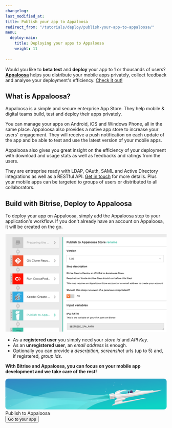 ```yaml
---
changelog:
last_modified_at:
title: Publish your app to Appaloosa
redirect_from: "/tutorials/deploy/publish-your-app-to-appaloosa/"
menu:
  deploy-main:
    title: Deploying your apps to Appaloosa
    weight: 11

---
```

Would you like to **beta test** and **deploy** your app to 1 or thousands of users?
[**Appaloosa**](http://appaloosa.io) helps you distribute your mobile apps privately,
collect feedback and analyse your deployment's efficiency. [Check it out!](http://appaloosa.io)

## What is Appaloosa?

Appaloosa is a simple and secure enterprise App Store.
They help mobile & digital teams build, test and deploy their apps privately.

You can manage your apps on Android, iOS and Windows Phone, all in the same place.
Appaloosa also provides a native app store to increase your users' engagement.
They will receive a push notification on each update of the app and be able to test and use the latest version of your mobile apps.

Appaloosa also gives you great insight on the efficiency of your deployment
with download and usage stats as well as feedbacks and ratings from the users.

They are entreprise ready with LDAP, OAuth, SAML and Active Directory integrations
as well as a RESTful API. [Get in touch](mailto:sales@appaloosa-store.com) for more details.
Plus your mobile apps can be targeted to groups of users or distributed to all collaborators.

## Build with Bitrise, Deploy to Appaloosa

To deploy your app on Appaloosa, simply add the Appaloosa step to your application's workflow.
If you don't already have an account on Appaloosa, it will be created on the go.

![Publish to Appaloosa step in a Workflow](/img/tutorials/deploy/appaloosa-step-in-a-bitrise-workflow.png)

* As a **registered user** you simply need your _store id_ and _API Key_.
* As an **unregistered user**, an _email address_ is enough.
* Optionally you can provide a _description_, _screenshot_ urls (up to 5) and, if registered, _group ids_.

**With Bitrise and Appaloosa, you can focus on your mobile app development and we take care of the rest!**

<div class="banner">
	<img src="/assets/images/banner-bg-888x170.png" style="border: none;">
	<div class="deploy-text">Publish to Appaloosa</div>
	<a target="_blank" href="https://app.bitrise.io/dashboard/builds"><button class="button">Go to your app</button></a>
</div>